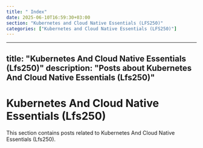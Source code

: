 ```yaml
---
title: " Index"
date: 2025-06-10T16:59:30+03:00
section: "Kubernetes and Cloud Native Essentials (LFS250)"
categories: ["Kubernetes and Cloud Native Essentials (LFS250)"]
---
```

---
title: "Kubernetes And Cloud Native Essentials (Lfs250)"
description: "Posts about Kubernetes And Cloud Native Essentials (Lfs250)"
---

# Kubernetes And Cloud Native Essentials (Lfs250)

This section contains posts related to Kubernetes And Cloud Native Essentials (Lfs250).
